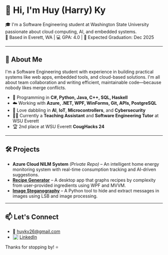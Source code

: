 # 👋 Hi, I'm Huy (Harry) Ky

🎓 I'm a Software Engineering student at Washington State University passionate about cloud computing, AI, and embedded systems.  
📍 Based in Everett, WA | 💻 GPA: 4.0 | 🎯 Expected Graduation: Dec 2025

---

## 🚀 About Me

I'm a Software Engineering student with experience in building practical systems like web apps, embedded tools, and cloud-based solutions. I'm all about team collaboration and writing efficient, maintainable code—because nobody likes merge conflicts.

- 🔧 Programming in **C#, Python, Java, C++, SQL, Haskell**
- ☁️ Working with **Azure, .NET, WPF, WinForms, Git, APIs, PostgreSQL**
- 🤖 Love dabbling in **AI**, **IoT**, **Microcontrollers**, and **Cybersecurity**
- 👨‍🏫 Currently a **Teaching Assistant** and **Software Engineering Tutor** at WSU Everett
- 🏆 2nd place at WSU Everett **CougHacks 24**

---

## 🛠️ Projects

- **Azure Cloud NILM System** *(Private Repo)* – An intelligent home energy monitoring system with real-time consumption tracking and AI-driven suggestions.  
- **[Recipe Generator](https://github.com/JustDylan/recipeGenerator.git)** – A desktop app that graphs recipes by complexity from user-provided ingredients using WPF and MVVM.  
- **[Image Steganography](https://github.com/Harry908/Cpts327_Steganography.git)** – A Python tool to hide and extract messages in images using LSB and image processing.

---

## 📫 Let's Connect

- 📧 [huyky26@gmail.com](mailto:huyky26@gmail.com)  
- <img src="https://cdn.jsdelivr.net/gh/devicons/devicon/icons/linkedin/linkedin-original.svg" alt="LinkedIn" width="18" height="18" style="vertical-align: text-bottom;"/> [LinkedIn](https://www.linkedin.com/in/huy-ky-7282a918a)


Thanks for stopping by! ⭐
